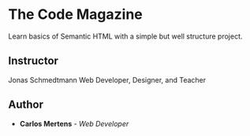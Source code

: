 # The Code Magazine

Learn basics of Semantic HTML with a simple but well structure project.

## Instructor

Jonas Schmedtmann
Web Developer, Designer, and Teacher

## Author

- **Carlos Mertens** - _Web Developer_
